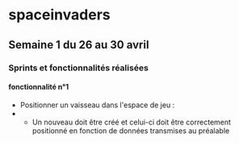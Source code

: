 # spaceinvaders

## Semaine 1 du 26 au 30 avril

### Sprints et fonctionnalités réalisées

#### fonctionnalité n°1

- Positionner un vaisseau dans l'espace de jeu : 
- - Un nouveau doit être créé et celui-ci doit être correctement positionné en fonction de données transmises au préalable
